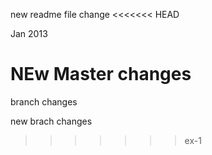 new readme file change
<<<<<<< HEAD

Jan 2013

NEw Master changes
=======
branch changes

new brach changes
>>>>>>> ex-1
